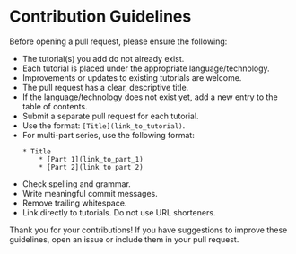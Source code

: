 # Contribution Guidelines

Before opening a pull request, please ensure the following:

- The tutorial(s) you add do not already exist.
- Each tutorial is placed under the appropriate language/technology.
- Improvements or updates to existing tutorials are welcome.
- The pull request has a clear, descriptive title.
- If the language/technology does not exist yet, add a new entry to the table of contents.
- Submit a separate pull request for each tutorial.
- Use the format: `[Title](link_to_tutorial)`.
- For multi-part series, use the following format:
  ```
  * Title
      * [Part 1](link_to_part_1)
      * [Part 2](link_to_part_2)
  ```
- Check spelling and grammar.
- Write meaningful commit messages.
- Remove trailing whitespace.
- Link directly to tutorials. Do not use URL shorteners.

Thank you for your contributions! If you have suggestions to improve these guidelines, open an issue or include them in your pull request.
